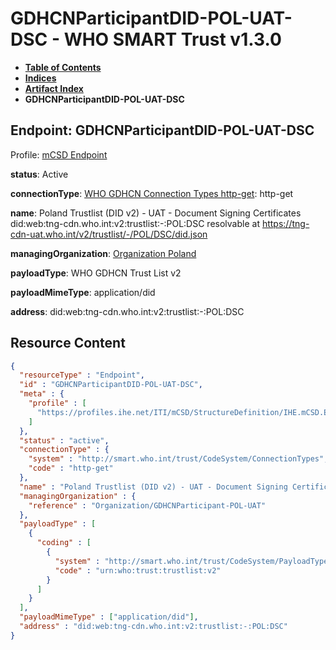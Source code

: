 # GDHCNParticipantDID-POL-UAT-DSC - WHO SMART Trust v1.3.0

* [**Table of Contents**](toc.md)
* [**Indices**](indices.md)
* [**Artifact Index**](artifacts.md)
* **GDHCNParticipantDID-POL-UAT-DSC**

## Endpoint: GDHCNParticipantDID-POL-UAT-DSC

Profile: [mCSD Endpoint](https://profiles.ihe.net/ITI/mCSD/4.0.0/StructureDefinition-IHE.mCSD.Endpoint.html)

**status**: Active

**connectionType**: [WHO GDHCN Connection Types http-get](CodeSystem-ConnectionTypes.md#ConnectionTypes-http-get): http-get

**name**: Poland Trustlist (DID v2) - UAT - Document Signing Certificates did:web:tng-cdn.who.int:v2:trustlist:-:POL:DSC resolvable at https://tng-cdn-uat.who.int/v2/trustlist/-/POL/DSC/did.json

**managingOrganization**: [Organization Poland](Organization-GDHCNParticipant-POL-UAT.md)

**payloadType**: WHO GDHCN Trust List v2

**payloadMimeType**: application/did

**address**: did:web:tng-cdn.who.int:v2:trustlist:-:POL:DSC



## Resource Content

```json
{
  "resourceType" : "Endpoint",
  "id" : "GDHCNParticipantDID-POL-UAT-DSC",
  "meta" : {
    "profile" : [
      "https://profiles.ihe.net/ITI/mCSD/StructureDefinition/IHE.mCSD.Endpoint"
    ]
  },
  "status" : "active",
  "connectionType" : {
    "system" : "http://smart.who.int/trust/CodeSystem/ConnectionTypes",
    "code" : "http-get"
  },
  "name" : "Poland Trustlist (DID v2) - UAT - Document Signing Certificates\ndid:web:tng-cdn.who.int:v2:trustlist:-:POL:DSC\nresolvable at https://tng-cdn-uat.who.int/v2/trustlist/-/POL/DSC/did.json",
  "managingOrganization" : {
    "reference" : "Organization/GDHCNParticipant-POL-UAT"
  },
  "payloadType" : [
    {
      "coding" : [
        {
          "system" : "http://smart.who.int/trust/CodeSystem/PayloadTypes",
          "code" : "urn:who:trust:trustlist:v2"
        }
      ]
    }
  ],
  "payloadMimeType" : ["application/did"],
  "address" : "did:web:tng-cdn.who.int:v2:trustlist:-:POL:DSC"
}

```
